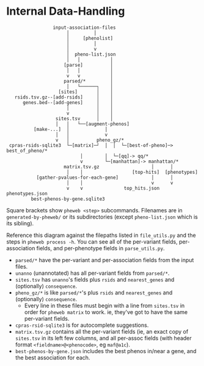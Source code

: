 # Internal Data-Handling
```
                 input-association-files
                      │         │
                      │     [phenolist]
                      │         │
                      │         v
                      │  pheno-list.json
                      │   │           │
                     [parse]          │
                      │   │           │
                      v   v           │
                     parsed/*         │
                      │   └──────┐    │
                   [sites]       │    │
   rsids.tsv.gz--[add-rsids]     │    │
      genes.bed--[add-genes]     │    │
                      │          │    │
                      v          │    │
                  sites.tsv      │    │
                  │   │   └──[augment-phenos]
          [make-...]  │             │
                  │   │             v
                  v   │          pheno_gz/*
 cpras-rsids-sqlite3  └─[matrix]─┘  │  │  └─[best-of-pheno]─> best_of_pheno/*
                           │        │  └─[qq]-> qq/*  
                           v        └─[manhattan]-> manhattan/*
                     matrix.tsv.gz                   │      │
                      │    │                  [top-hits]  [phenotypes]
           [gather-pvalues-for-each-gene]            │      │
                      │    │                         v      v
                      v    v               top_hits.json  phenotypes.json
         best-phenos-by-gene.sqlite3
```

Square brackets show `pheweb <step>` subcommands.
Filenames are in `generated-by-pheweb/` or its subdirectories (except `pheno-list.json` which is its sibling).

Reference this diagram against the filepaths listed in `file_utils.py` and the steps in `pheweb process -h`.
You can see all of the per-variant fields, per-association fields, and per-phenotype fields in `parse_utils.py`.

- `parsed/*` have the per-variant and per-association fields from the input files.
- `unanno` (unannotated) has all per-variant fields from `parsed/*`.
- `sites.tsv` has `unanno`'s fields plus `rsids` and `nearest_genes` and (optionally) `consequence`.
- `pheno_gz/*` is like `parsed/*`'s plus `rsids` and `nearest_genes` and (optionally) `consequence`.
    - Every line in these files must begin with a line from `sites.tsv` in order for `pheweb matrix` to work.  ie, they've got to have the same per-variant fields.
- `cpras-rsid-sqlite3` is for autocomplete suggestions.
- `matrix.tsv.gz` contains all the per-variant fields (ie, an exact copy of `sites.tsv` in its left few columns, and all per-assoc fields (with header format `<fieldname>@<phenocode>`, eg `maf@a1c`).
- `best-phenos-by-gene.json` includes the best phenos in/near a gene, and the best association for each.
